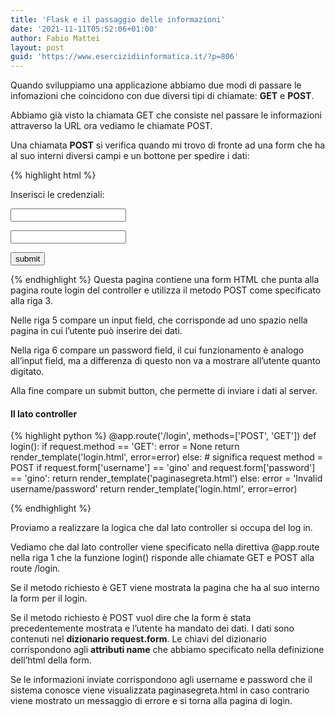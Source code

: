 ```yaml
---
title: 'Flask e il passaggio delle informazioni'
date: '2021-11-11T05:52:06+01:00'
author: Fabio Mattei
layout: post
guid: 'https://www.esercizidiinformatica.it/?p=806'
---
```


Quando sviluppiamo una applicazione abbiamo due modi di passare le infomazioni che coincidono con due diversi tipi di chiamate: **GET** e **POST**.

Abbiamo già visto la chiamata GET che consiste nel passare le informazioni attraverso la URL ora vediamo le chiamate POST.

Una chiamata **POST** si verifica quando mi trovo di fronte ad una form che ha al suo interni diversi campi e un bottone per spedire i dati:


{% highlight html %}
<html>
   <body>
      <form action = "http://localhost:5000/login" method = "post">
         <p>Inserisci le credenziali:</p>
         <p><input type = "text" name = "name" /></p>
         <p><input type = "password" name = "password" /></p>
         <p><input type = "submit" value = "submit" /></p>
      </form>   
   </body>
</html>
{% endhighlight %}

</div>Questa pagina contiene una form HTML che punta alla pagina route login del controller e utilizza il metodo POST come specificato alla riga 3.

Nelle riga 5 compare un input field, che corrisponde ad uno spazio nella pagina in cui l’utente può inserire dei dati.

Nella riga 6 compare un password field, il cui funzionamento è analogo all’input field, ma a differenza di questo non va a mostrare all’utente quanto digitato.

Alla fine compare un submit button, che permette di inviare i dati al server.

#### Il lato controller

{% highlight python %}
@app.route('/login', methods=['POST', 'GET'])
def login():
    if request.method == 'GET':
        error = None
        return render_template('login.html', error=error)
    else:   # significa request method = POST
        if request.form['username'] == 'gino' and request.form['password'] == 'gino':
            return render_template('paginasegreta.html')
        else:
            error = 'Invalid username/password'
            return render_template('login.html', error=error)
        
{% endhighlight %}

Proviamo a realizzare la logica che dal lato controller si occupa del log in.

Vediamo che dal lato controller viene specificato nella direttiva @app.route nella riga 1 che la funzione login() risponde alle chiamate GET e POST alla route /login.

Se il metodo richiesto è GET viene mostrata la pagina che ha al suo interno la form per il login.

Se il metodo richiesto è POST vuol dire che la form è stata precedentemente mostrata e l’utente ha mandato dei dati. I dati sono contenuti nel **dizionario request.form**. Le chiavi del dizionario corrispondono agli **attributi name** che abbiamo specificato nella definizione dell’html della form.

Se le informazioni inviate corrispondono agli username e password che il sistema conosce viene visualizzata paginasegreta.html in caso contrario viene mostrato un messaggio di errore e si torna alla pagina di login.

